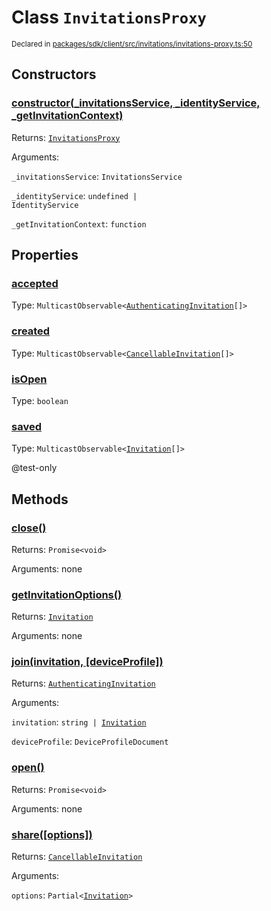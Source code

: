 # Class `InvitationsProxy`
<sub>Declared in [packages/sdk/client/src/invitations/invitations-proxy.ts:50](https://github.com/dxos/dxos/blob/061d3392e/packages/sdk/client/src/invitations/invitations-proxy.ts#L50)</sub>




## Constructors
### [constructor(_invitationsService, _identityService, _getInvitationContext)](https://github.com/dxos/dxos/blob/061d3392e/packages/sdk/client/src/invitations/invitations-proxy.ts#L64)




Returns: <code>[InvitationsProxy](/api/@dxos/client/classes/InvitationsProxy)</code>

Arguments: 

`_invitationsService`: <code>InvitationsService</code>

`_identityService`: <code>undefined | IdentityService</code>

`_getInvitationContext`: <code>function</code>



## Properties
### [accepted](https://github.com/dxos/dxos/blob/061d3392e/packages/sdk/client/src/invitations/invitations-proxy.ts#L74)
Type: <code>MulticastObservable&lt;[AuthenticatingInvitation](/api/@dxos/client/classes/AuthenticatingInvitationObservable)[]&gt;</code>



### [created](https://github.com/dxos/dxos/blob/061d3392e/packages/sdk/client/src/invitations/invitations-proxy.ts#L70)
Type: <code>MulticastObservable&lt;[CancellableInvitation](/api/@dxos/client/classes/CancellableInvitationObservable)[]&gt;</code>



### [isOpen](https://github.com/dxos/dxos/blob/061d3392e/packages/sdk/client/src/invitations/invitations-proxy.ts#L85)
Type: <code>boolean</code>



### [saved](https://github.com/dxos/dxos/blob/061d3392e/packages/sdk/client/src/invitations/invitations-proxy.ts#L81)
Type: <code>MulticastObservable&lt;[Invitation](/api/@dxos/client/interfaces/Invitation)[]&gt;</code>

@test-only


## Methods
### [close()](https://github.com/dxos/dxos/blob/061d3392e/packages/sdk/client/src/invitations/invitations-proxy.ts#L157)




Returns: <code>Promise&lt;void&gt;</code>

Arguments: none




### [getInvitationOptions()](https://github.com/dxos/dxos/blob/061d3392e/packages/sdk/client/src/invitations/invitations-proxy.ts#L169)




Returns: <code>[Invitation](/api/@dxos/client/interfaces/Invitation)</code>

Arguments: none




### [join(invitation, \[deviceProfile\])](https://github.com/dxos/dxos/blob/061d3392e/packages/sdk/client/src/invitations/invitations-proxy.ts#L204)




Returns: <code>[AuthenticatingInvitation](/api/@dxos/client/classes/AuthenticatingInvitationObservable)</code>

Arguments: 

`invitation`: <code>string | [Invitation](/api/@dxos/client/interfaces/Invitation)</code>

`deviceProfile`: <code>DeviceProfileDocument</code>


### [open()](https://github.com/dxos/dxos/blob/061d3392e/packages/sdk/client/src/invitations/invitations-proxy.ts#L89)




Returns: <code>Promise&lt;void&gt;</code>

Arguments: none




### [share(\[options\])](https://github.com/dxos/dxos/blob/061d3392e/packages/sdk/client/src/invitations/invitations-proxy.ts#L181)




Returns: <code>[CancellableInvitation](/api/@dxos/client/classes/CancellableInvitationObservable)</code>

Arguments: 

`options`: <code>Partial&lt;[Invitation](/api/@dxos/client/interfaces/Invitation)&gt;</code>


